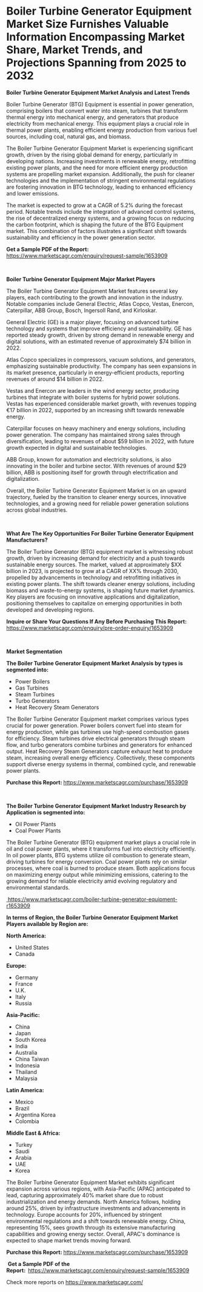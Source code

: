 <p><h1>Boiler Turbine Generator Equipment Market Size Furnishes Valuable Information Encompassing Market Share, Market Trends, and Projections Spanning from 2025 to 2032</h1></p><p><strong>Boiler Turbine Generator Equipment Market Analysis and Latest Trends</strong></p>
<p><p>Boiler Turbine Generator (BTG) Equipment is essential in power generation, comprising boilers that convert water into steam, turbines that transform thermal energy into mechanical energy, and generators that produce electricity from mechanical energy. This equipment plays a crucial role in thermal power plants, enabling efficient energy production from various fuel sources, including coal, natural gas, and biomass.</p><p>The Boiler Turbine Generator Equipment Market is experiencing significant growth, driven by the rising global demand for energy, particularly in developing nations. Increasing investments in renewable energy, retrofitting existing power plants, and the need for more efficient energy production systems are propelling market expansion. Additionally, the push for cleaner technologies and the implementation of stringent environmental regulations are fostering innovation in BTG technology, leading to enhanced efficiency and lower emissions.</p><p>The market is expected to grow at a CAGR of 5.2% during the forecast period. Notable trends include the integration of advanced control systems, the rise of decentralized energy systems, and a growing focus on reducing the carbon footprint, which is shaping the future of the BTG Equipment market. This combination of factors illustrates a significant shift towards sustainability and efficiency in the power generation sector.</p></p>
<p><strong>Get a Sample PDF of the Report:&nbsp;</strong> <a href="https://www.marketscagr.com/enquiry/request-sample/1653909?utm_campaign=2003&utm_medium=2&utm_source=Github&utm_content=ia&utm_term=08032025&utm_id=boiler-turbine-generator-equipment">https://www.marketscagr.com/enquiry/request-sample/1653909</a></p>
<p>&nbsp;</p>
<p><strong>Boiler Turbine Generator Equipment Major Market Players</strong></p>
<p><p>The Boiler Turbine Generator Equipment Market features several key players, each contributing to the growth and innovation in the industry. Notable companies include General Electric, Atlas Copco, Vestas, Enercon, Caterpillar, ABB Group, Bosch, Ingersoll Rand, and Kirloskar.</p><p>General Electric (GE) is a major player, focusing on advanced turbine technology and systems that improve efficiency and sustainability. GE has reported steady growth, driven by strong demand in renewable energy and digital solutions, with an estimated revenue of approximately $74 billion in 2022.</p><p>Atlas Copco specializes in compressors, vacuum solutions, and generators, emphasizing sustainable productivity. The company has seen expansions in its market presence, particularly in energy-efficient products, reporting revenues of around $14 billion in 2022.</p><p>Vestas and Enercon are leaders in the wind energy sector, producing turbines that integrate with boiler systems for hybrid power solutions. Vestas has experienced considerable market growth, with revenues topping €17 billion in 2022, supported by an increasing shift towards renewable energy.</p><p>Caterpillar focuses on heavy machinery and energy solutions, including power generation. The company has maintained strong sales through diversification, leading to revenues of about $59 billion in 2022, with future growth expected in digital and sustainable technologies.</p><p>ABB Group, known for automation and electricity solutions, is also innovating in the boiler and turbine sector. With revenues of around $29 billion, ABB is positioning itself for growth through electrification and digitalization.</p><p>Overall, the Boiler Turbine Generator Equipment Market is on an upward trajectory, fueled by the transition to cleaner energy sources, innovative technologies, and a growing need for reliable power generation solutions across global industries.</p></p>
<p>&nbsp;</p>
<p><strong>What Are The Key Opportunities For Boiler Turbine Generator Equipment Manufacturers?</strong></p>
<p><p>The Boiler Turbine Generator (BTG) equipment market is witnessing robust growth, driven by increasing demand for electricity and a push towards sustainable energy sources. The market, valued at approximately $XX billion in 2023, is projected to grow at a CAGR of XX% through 2030, propelled by advancements in technology and retrofitting initiatives in existing power plants. The shift towards cleaner energy solutions, including biomass and waste-to-energy systems, is shaping future market dynamics. Key players are focusing on innovative applications and digitalization, positioning themselves to capitalize on emerging opportunities in both developed and developing regions.</p></p>
<p><strong>Inquire or Share Your Questions If Any Before Purchasing This Report:</strong> <a href="https://www.marketscagr.com/enquiry/pre-order-enquiry/1653909?utm_campaign=2003&utm_medium=2&utm_source=Github&utm_content=ia&utm_term=08032025&utm_id=boiler-turbine-generator-equipment">https://www.marketscagr.com/enquiry/pre-order-enquiry/1653909</a></p>
<p>&nbsp;</p>
<p><strong>Market Segmentation</strong></p>
<p><strong>The Boiler Turbine Generator Equipment Market Analysis by types is segmented into:</strong></p>
<p><ul><li>Power Boilers</li><li>Gas Turbines</li><li>Steam Turbines</li><li>Turbo Generators</li><li>Heat Recovery Steam Generators</li></ul></p>
<p><p>The Boiler Turbine Generator Equipment market comprises various types crucial for power generation. Power boilers convert fuel into steam for energy production, while gas turbines use high-speed combustion gases for efficiency. Steam turbines drive electrical generators through steam flow, and turbo generators combine turbines and generators for enhanced output. Heat Recovery Steam Generators capture exhaust heat to produce steam, increasing overall energy efficiency. Collectively, these components support diverse energy systems in thermal, combined cycle, and renewable power plants.</p></p>
<p><strong>Purchase this Report:&nbsp;</strong><a href="https://www.marketscagr.com/purchase/1653909?utm_campaign=2003&utm_medium=2&utm_source=Github&utm_content=ia&utm_term=08032025&utm_id=boiler-turbine-generator-equipment">https://www.marketscagr.com/purchase/1653909</a></p>
<p>&nbsp;</p>
<p><strong>The Boiler Turbine Generator Equipment Market Industry Research by Application is segmented into:</strong></p>
<p><ul><li>Oil Power Plants</li><li>Coal Power Plants</li></ul></p>
<p><p>The Boiler Turbine Generator (BTG) equipment market plays a crucial role in oil and coal power plants, where it transforms fuel into electricity efficiently. In oil power plants, BTG systems utilize oil combustion to generate steam, driving turbines for energy conversion. Coal power plants rely on similar processes, where coal is burned to produce steam. Both applications focus on maximizing energy output while minimizing emissions, catering to the growing demand for reliable electricity amid evolving regulatory and environmental standards.</p></p>
<p><a href="https://www.marketscagr.com/boiler-turbine-generator-equipment-r1653909?utm_campaign=2003&utm_medium=2&utm_source=Github&utm_content=ia&utm_term=08032025&utm_id=boiler-turbine-generator-equipment">&nbsp;https://www.marketscagr.com/boiler-turbine-generator-equipment-r1653909</a></p>
<p><strong>In terms of Region, the Boiler Turbine Generator Equipment Market Players available by Region are:</strong></p>
<p>
    <p> <strong> North America: </strong>
        <ul>
            <li>United States</li>
            <li>Canada</li>
        </ul>
        </p> 
    <p> <strong> Europe: </strong>
        <ul>
            <li>Germany</li>
            <li>France</li>
            <li>U.K.</li>
            <li>Italy</li>
            <li>Russia</li>
        </ul>
        </p> 
    <p> <strong> Asia-Pacific: </strong>
        <ul>
            <li>China</li>
            <li>Japan</li>
            <li>South Korea</li>
            <li>India</li>
            <li>Australia</li>
            <li>China Taiwan</li>
            <li>Indonesia</li>
            <li>Thailand</li>
            <li>Malaysia</li>
        </ul>
        </p> 
    <p> <strong> Latin America: </strong>
        <ul>
            <li>Mexico</li>
            <li>Brazil</li>
            <li>Argentina Korea</li>
            <li>Colombia</li>
        </ul>
        </p> 
    <p> <strong> Middle East & Africa: </strong>
        <ul>
            <li>Turkey</li>
            <li>Saudi</li>
            <li>Arabia</li>
            <li>UAE</li>
            <li>Korea</li>
        </ul>
    </p>
    </p>
<p><p>The Boiler Turbine Generator Equipment Market exhibits significant expansion across various regions, with Asia-Pacific (APAC) anticipated to lead, capturing approximately 40% market share due to robust industrialization and energy demands. North America follows, holding around 25%, driven by infrastructure investments and advancements in technology. Europe accounts for 20%, influenced by stringent environmental regulations and a shift towards renewable energy. China, representing 15%, sees growth through its extensive manufacturing capabilities and growing energy sector. Overall, APAC's dominance is expected to shape market trends moving forward.</p></p>
<p><strong>Purchase this Report: </strong><a href="https://www.marketscagr.com/purchase/1653909?utm_campaign=2003&utm_medium=2&utm_source=Github&utm_content=ia&utm_term=08032025&utm_id=boiler-turbine-generator-equipment">https://www.marketscagr.com/purchase/1653909</a></p>
<p>&nbsp;<strong>Get a Sample PDF of the Report:&nbsp;&nbsp;</strong><a href="https://www.marketscagr.com/enquiry/request-sample/1653909?utm_campaign=2003&utm_medium=2&utm_source=Github&utm_content=ia&utm_term=08032025&utm_id=boiler-turbine-generator-equipment">https://www.marketscagr.com/enquiry/request-sample/1653909</a></p>
<p><strong></strong></p>
<p>Check more reports on <a href="https://www.marketscagr.com/?utm_campaign=2003&utm_medium=2&utm_source=Github&utm_content=ia&utm_term=08032025&utm_id=boiler-turbine-generator-equipment">https://www.marketscagr.com/</a></p>